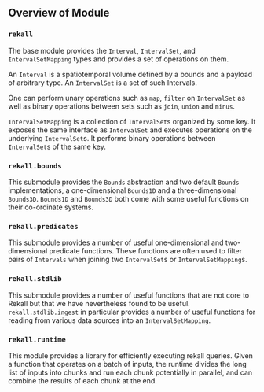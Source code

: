 ## Overview of Module

### `rekall`
The base module provides the `Interval`, `IntervalSet`, and
`IntervalSetMapping` types and provides a set of operations on them.

An `Interval` is a spatiotemporal volume defined by a bounds and a payload of
arbitrary type. An `IntervalSet` is a set of such Intervals.

One can perform unary operations such as `map`, `filter` on `IntervalSet` as
well as binary operations between sets such as `join`, `union` and `minus`.

`IntervalSetMapping` is a collection of `IntervalSet`s organized by some key.
It exposes the same interface as `IntervalSet` and executes operations on the
underlying `IntervalSet`s. It performs binary operations between `IntervalSet`s
of the same key.

### `rekall.bounds`
This submodule provides the `Bounds` abstraction and two default `Bounds`
implementations, a one-dimensional `Bounds1D` and a three-dimensional
`Bounds3D`. `Bounds1D` and `Bounds3D` both come with some useful functions on
their co-ordinate systems.

### `rekall.predicates`
This submodule provides a number of useful one-dimensional and two-dimensional
predicate functions. These functions are often used to filter pairs of
`Intervals` when joining two `IntervalSet`s or `IntervalSetMapping`s.

### `rekall.stdlib`
This submodule provides a number of useful functions that are not core to
Rekall but that we have nevertheless found to be useful. `rekall.stdlib.ingest`
in particular provides a number of useful functions for reading from various
data sources into an `IntervalSetMapping`.

### `rekall.runtime`
This module provides a library for efficiently executing rekall queries. Given
a function that operates on a batch of inputs, the runtime divides the long
list of inputs into chunks and run each chunk potentially in parallel, and can
combine the results of each chunk at the end.
